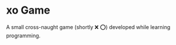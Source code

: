 xo Game
=====================

A small cross-naught game (shortly :x: :o:) developed while learning programming.


